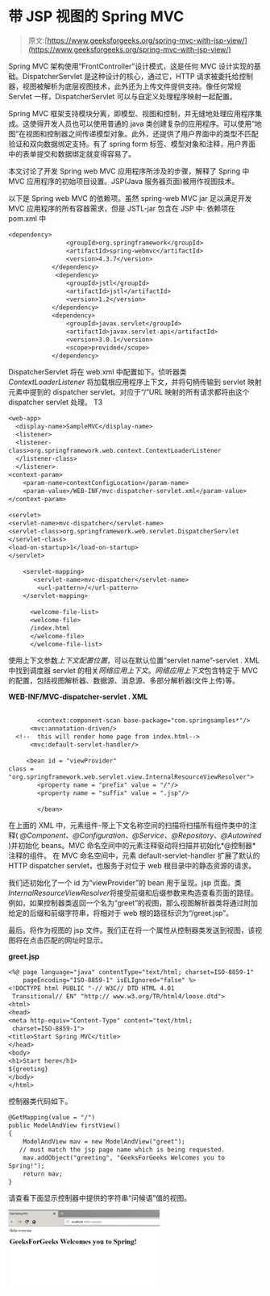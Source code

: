 # 带 JSP 视图的 Spring MVC

> 原文:[https://www.geeksforgeeks.org/spring-mvc-with-jsp-view/](https://www.geeksforgeeks.org/spring-mvc-with-jsp-view/)

Spring MVC 架构使用“FrontController”设计模式，这是任何 MVC 设计实现的基础。DispatcherServlet 是这种设计的核心，通过它，HTTP 请求被委托给控制器，视图被解析为底层视图技术，此外还为上传文件提供支持。像任何常规 Servlet 一样，DispatcherServlet 可以与自定义处理程序映射一起配置。

Spring MVC 框架支持模块分离，即模型、视图和控制，并无缝地处理应用程序集成。这使得开发人员也可以使用普通的 java 类创建复杂的应用程序。可以使用“地图”在视图和控制器之间传递模型对象。此外，还提供了用户界面中的类型不匹配验证和双向数据绑定支持。有了 spring form 标签、模型对象和注释，用户界面中的表单提交和数据绑定就变得容易了。

本文讨论了开发 Spring web MVC 应用程序所涉及的步骤，解释了 Spring 中 MVC 应用程序的初始项目设置。JSP(Java 服务器页面)被用作视图技术。

以下是 Spring web MVC 的依赖项。虽然 spring-web MVC jar 足以满足开发 MVC 应用程序的所有容器需求，但是 JSTL-jar 包含在 JSP 中:
依赖项在 pom.xml 中

```
<dependency>
                <groupId>org.springframework</groupId>
                <artifactId>spring-webmvc</artifactId>
                <version>4.3.7</version>
            </dependency>
             <dependency>
                <groupId>jstl</groupId>
                <artifactId>jstl</artifactId>
                <version>1.2</version>
            </dependency> 
            <dependency>
                <groupId>javax.servlet</groupId>
                <artifactId>javax.servlet-api</artifactId>
                <version>3.0.1</version>
                <scope>provided</scope>
            </dependency>
```

DispatcherServlet 将在 web.xml 中配置如下。侦听器类 *ContextLoaderListener* 将加载根应用程序上下文，并将句柄传输到 servlet 映射元素中提到的 dispatcher servlet。对应于“/”URL 映射的所有请求都将由这个 dispatcher servlet 处理。
T3

```
<web-app>
  <display-name>SampleMVC</display-name>
  <listener>
  <listener-class>org.springframework.web.context.ContextLoaderListener
  </listener-class>
  </listener>
<context-param>
    <param-name>contextConfigLocation</param-name>
    <param-value>/WEB-INF/mvc-dispatcher-servlet.xml</param-value>
</context-param>

<servlet>
<servlet-name>mvc-dispatcher</servlet-name>
<servlet-class>org.springframework.web.servlet.DispatcherServlet
</servlet-class>
<load-on-startup>1</load-on-startup>
</servlet>

    <servlet-mapping>
       <servlet-name>mvc-dispatcher</servlet-name>
        <url-pattern>/</url-pattern>
    </servlet-mapping>

      <welcome-file-list>
      <welcome-file>
      /index.html
      </welcome-file>
      </welcome-file-list>
```

使用上下文参数*上下文配置位置*，可以在默认位置“servlet name”-servlet . XML 中找到调度器 servlet 的相关*网络应用上下文*。*网络应用上下文*包含特定于 MVC 的配置，包括视图解析器、数据源、消息源、多部分解析器(文件上传)等。

**WEB-INF/MVC-dispatcher-servlet . XML**

```

        <context:component-scan base-package="com.springsamples*"/>
      <mvc:annotation-driven/>    
  <!--  this will render home page from index.html-->    
      <mvc:default-servlet-handler/>

     <bean id = "viewProvider" 
class = "org.springframework.web.servlet.view.InternalResourceViewResolver">
        <property name = "prefix" value = "/"/>
        <property name = "suffix" value = ".jsp"/>

        </bean>   
```

在上面的 XML 中，元素组件-带上下文名称空间的扫描将扫描所有组件类中的注释( *@Component、@Configuration、@Service、@Repository、@Autowired* )并初始化 beans。MVC 命名空间中的元素注释驱动将扫描并初始化*@控制器*注释的组件。
在 MVC 命名空间中，元素 default-servlet-handler 扩展了默认的 HTTP dispatcher servlet，也服务于对位于 web 根目录中的静态资源的请求。

我们还初始化了一个 id 为“viewProvider”的 bean 用于呈现。jsp 页面。类*InternalResourceViewResolver*将接受前缀和后缀参数来构造查看页面的路径。例如，如果控制器类返回一个名为“greet”的视图，那么视图解析器类将通过附加给定的后缀和前缀字符串，将相对于 web 根的路径标识为“/greet.jsp”。

最后。将作为视图的 jsp 文件。我们正在将一个属性从控制器类发送到视图，该视图将在点击匹配的网址时显示。

**greet.jsp**

```
<%@ page language="java" contentType="text/html; charset=ISO-8859-1"
    pageEncoding="ISO-8859-1" isELIgnored="false" %>
<!DOCTYPE html PUBLIC "-// W3C// DTD HTML 4.01 
 Transitional// EN" "http:// www.w3.org/TR/html4/loose.dtd">
<html>
<head>
<meta http-equiv="Content-Type" content="text/html; 
 charset=ISO-8859-1">
<title>Start Spring MVC</title>
</head>
<body>
<h1>Start here</h1>
${greeting}
</body>
</html>
```

控制器类代码如下。

```
@GetMapping(value = "/")
public ModelAndView firstView()
{
    ModelAndView mav = new ModelAndView("greet"); 
   // must match the jsp page name which is being requested.
    mav.addObject("greeting", "GeeksForGeeks Welcomes you to Spring!");
    return mav;
}
```

请查看下面显示控制器中提供的字符串“问候语”值的视图。

![](img/e83001626f2fd1e20fbdabc98e66e9ce.png)